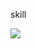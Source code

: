 skill

<a href="https://unity.com/" target="_blank"><img src="https://img.shields.io/badge/Unity-FFFFFF?style=for-the-badge&logo=Unity&logoColor=000000"/></a>

<!-- ![Anurag's GitHub stats](https://github-readme-stats.vercel.app/api?username=sugyeongkimdev&show_icons=true&theme=radical) -->
